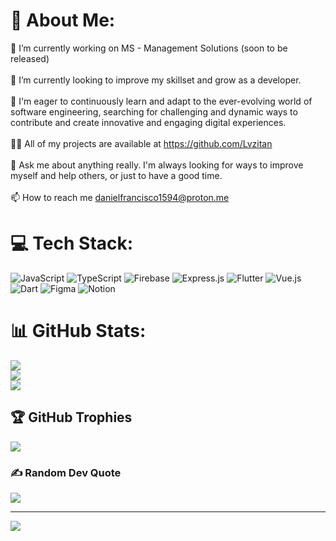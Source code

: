 # 💫 About Me:
🔭 I’m currently working on MS - Management Solutions (soon to be released)<br><br>🌱 I’m currently looking to improve my skillset and grow as a developer.<br><br>🤝 I'm eager to continuously learn and adapt to the ever-evolving world of software engineering, searching for challenging and dynamic ways to contribute and create innovative and engaging digital experiences.<br><br>👨‍💻 All of my projects are available at https://github.com/Lvzitan<br><br>💬 Ask me about anything really. I'm always looking for ways to improve myself and help others, or just to have a good time.<br><br>📫 How to reach me danielfrancisco1594@proton.me


# 💻 Tech Stack:
![JavaScript](https://img.shields.io/badge/javascript-%23323330.svg?style=for-the-badge&logo=javascript&logoColor=%23F7DF1E) ![TypeScript](https://img.shields.io/badge/typescript-%23007ACC.svg?style=for-the-badge&logo=typescript&logoColor=white) ![Firebase](https://img.shields.io/badge/firebase-%23039BE5.svg?style=for-the-badge&logo=firebase) ![Express.js](https://img.shields.io/badge/express.js-%23404d59.svg?style=for-the-badge&logo=express&logoColor=%2361DAFB) ![Flutter](https://img.shields.io/badge/Flutter-%2302569B.svg?style=for-the-badge&logo=Flutter&logoColor=white) ![Vue.js](https://img.shields.io/badge/vuejs-%2335495e.svg?style=for-the-badge&logo=vuedotjs&logoColor=%234FC08D) ![Dart](https://img.shields.io/badge/dart-%230175C2.svg?style=for-the-badge&logo=dart&logoColor=white) 	![Figma](https://img.shields.io/badge/figma-%23F24E1E.svg?style=for-the-badge&logo=figma&logoColor=white) ![Notion](https://img.shields.io/badge/Notion-%23000000.svg?style=for-the-badge&logo=notion&logoColor=white)
# 📊 GitHub Stats:
![](https://github-readme-stats.vercel.app/api?username=Lvzitan&theme=dark&hide_border=false&include_all_commits=true&count_private=true)<br/>
![](https://github-readme-streak-stats.herokuapp.com/?user=Lvzitan&theme=dark&hide_border=false)<br/>
![](https://github-readme-stats.vercel.app/api/top-langs/?username=Lvzitan&theme=dark&hide_border=false&include_all_commits=true&count_private=true&layout=compact)

## 🏆 GitHub Trophies
![](https://github-profile-trophy.vercel.app/?username=Lvzitan&theme=onedark&no-frame=true&no-bg=false&margin-w=4)

### ✍️ Random Dev Quote
![](https://quotes-github-readme.vercel.app/api?type=horizontal&theme=dark)

---
[![](https://visitcount.itsvg.in/api?id=Lvzitan&icon=6&color=7)](https://visitcount.itsvg.in)

<!-- Proudly created with GPRM ( https://gprm.itsvg.in ) -->
